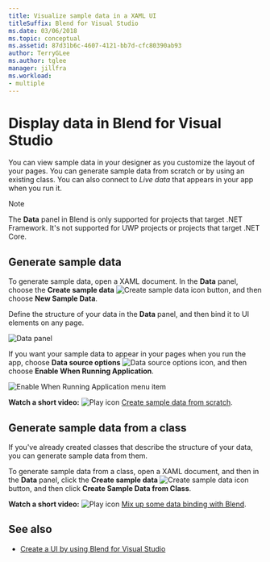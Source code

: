 ```yaml
---
title: Visualize sample data in a XAML UI
titleSuffix: Blend for Visual Studio
ms.date: 03/06/2018
ms.topic: conceptual
ms.assetid: 87d31b6c-4607-4121-bb7d-cfc80390ab93
author: TerryGLee
ms.author: tglee
manager: jillfra
ms.workload:
- multiple
---
```

# Display data in Blend for Visual Studio

You can view sample data in your designer as you customize the layout of your pages. You can generate sample data from scratch or by using an existing class. You can also connect to *Live data* that appears in your app when you run it.

> [!NOTE]
> The **Data** panel in Blend is only supported for projects that target .NET Framework. It's not supported for UWP projects or projects that target .NET Core. 

## Generate sample data

To generate sample data, open a XAML document. In the **Data** panel, choose the **Create sample data** ![Create sample data icon](../designers/media/30540d76-7256-43ce-b5d9-4b2edf3d339f.png) button, and then choose **New Sample Data**.

Define the structure of your data in the **Data** panel, and then bind it to UI elements on any page.

![Data panel](../designers/media/496d7ebc-fe46-42f6-95a8-57b0e5be5d49.png)

If you want your sample data to appear in your pages when you run the app, choose **Data source options** ![Data source options icon](../designers/media/ae1fd260-4f84-420d-b196-45fde357d81d.png), and then choose **Enable When Running Application**.

![Enable When Running Application menu item](../designers/media/05d5356d-91bb-4e6b-b3f7-29b76852c4b3.png)

**Watch a short video:** ![Play icon](../designers/media/bldadminconsoleinitialconfigicon.PNG) [Create sample data from scratch](https://www.bing.com/videos/search?q=blend%20data&qs=n&form=QBVR&pq=blend%20data&sc=8-7&sp=-1&sk=#view=detail&mid=F8F2449A76956D480FD2F8F2449A76956D480FD2).

## Generate sample data from a class

If you've already created classes that describe the structure of your data, you can generate sample data from them.

To generate sample data from a class, open a XAML document, and then in the **Data** panel, click the **Create sample data** ![Create sample data icon](../designers/media/30540d76-7256-43ce-b5d9-4b2edf3d339f.png) button, and then click **Create Sample Data from Class**.

**Watch a short video:** ![Play icon](../designers/media/bldadminconsoleinitialconfigicon.PNG) [Mix up some data binding with Blend](https://www.youtube.com/watch?v=LSwPB6CAvjg).

## See also

- [Create a UI by using Blend for Visual Studio](../xaml-tools/creating-a-ui-by-using-blend-for-visual-studio.md)
